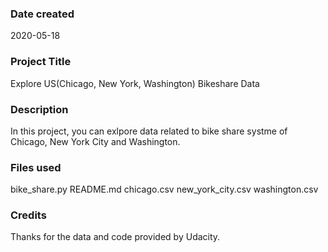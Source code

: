 ### Date created
2020-05-18

### Project Title
Explore US(Chicago, New York, Washington) Bikeshare Data

### Description
In this project, you can exlpore data related to bike share systme of Chicago, New York City and Washington.

### Files used
bike_share.py
README.md
chicago.csv
new_york_city.csv
washington.csv

### Credits
Thanks for the data and code provided by Udacity.
